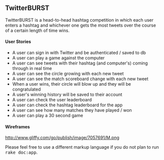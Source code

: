 <h2>TwitterBURST</h2>
TwitterBURST is a head-to-head hashtag competition in which each user enters a hashtag and whichever one gets the most tweets over the course of a certain length of time wins. 

<h4>User Stories</h4>
<ul>
<li>A user can sign in with Twitter and be authenticated / saved to db</li>
<li>A user can play a game against the computer</li>
<li>A user can see tweets with their hashtag (and computer's) coming through in real time</li>
<li>A user can see the circle growing with each new tweet</li>
<li>A user can see the match scoreboard change with each new tweet</li>
<li>When a user wins, their circle will blow up and they will be congratulated</li>
<li>A user's winning history will be saved to their account</li>
<li>A user can check the user leaderboard</li>
<li>A user can check the hashtag leaderboard for the app</li>
<li>A user can see how many matches they have played / won</li>
<li>A user can play a 30 second game</li>
</ul>

<h4>Wireframes</h4>

http://www.gliffy.com/go/publish/image/7057691/M.png


Please feel free to use a different markup language if you do not plan to run
<tt>rake doc:app</tt>.
